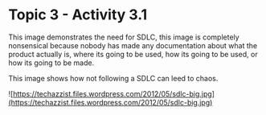 # Topic 3 - Activity 3.1

This image demonstrates the need for SDLC, this image is completely nonsensical because nobody has made any documentation about what the product actually is, where its going to be used, how its going to be used, or how its going to be made. 

This image shows how not following a SDLC can leed to chaos.

![https://techazzist.files.wordpress.com/2012/05/sdlc-big.jpg](https://techazzist.files.wordpress.com/2012/05/sdlc-big.jpg)



